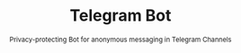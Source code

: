 <div align="center">
  <h1>Telegram Bot</h1>  
  <sup>Privacy-protecting Bot for anonymous messaging in Telegram Channels</sup>
</div>